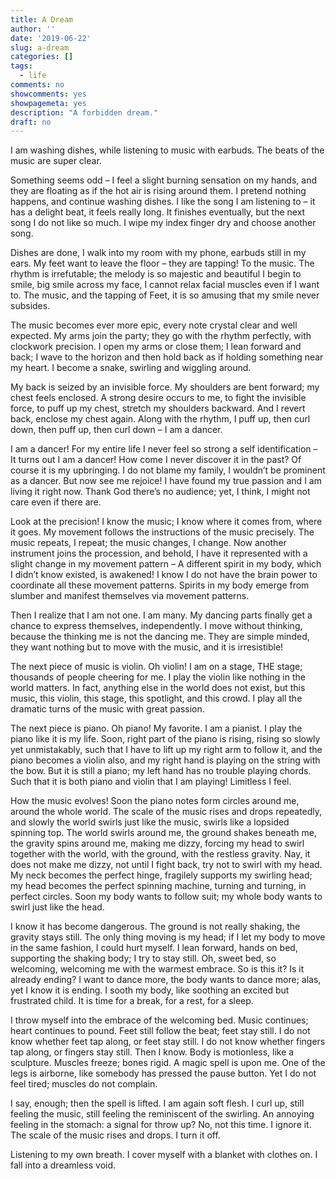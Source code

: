 ```yaml
---
title: A Dream
author: ''
date: '2019-06-22'
slug: a-dream
categories: []
tags:
  - life
comments: no
showcomments: yes
showpagemeta: yes
description: "A forbidden dream."
draft: no
---
```


I am washing dishes, while listening to music with earbuds. The beats of the music are super clear.

Something seems odd – I feel a slight burning sensation on my hands, and they are floating as if the hot air is rising around them. I pretend nothing happens, and continue washing dishes. I like the song I am listening to – it has a delight beat, it feels really long. It finishes eventually, but the next song I do not like so much. I wipe my index finger dry and choose another song. 

Dishes are done, I walk into my room with my phone, earbuds still in my ears. My feet want to leave the floor – they are tapping! To the music. The rhythm is irrefutable; the melody is so majestic and beautiful I begin to smile, big smile across my face, I cannot relax facial muscles even if I want to. The music, and the tapping of Feet, it is so amusing that my smile never subsides.

The music becomes ever more epic, every note crystal clear and well expected. My arms join the party; they go with the rhythm perfectly, with clockwork precision. I open my arms or close them; I lean forward and back; I wave to the horizon and then hold back as if holding something near my heart. I become a snake, swirling and wiggling around. 

My back is seized by an invisible force. My shoulders are bent forward; my chest feels enclosed. A strong desire occurs to me, to fight the invisible force, to puff up my chest, stretch my shoulders backward. And I revert back, enclose my chest again. Along with the rhythm, I puff up, then curl down, then puff up, then curl down – I am a dancer.

I am a dancer! For my entire life I never feel so strong a self identification – It turns out I am a dancer! How come I never discover it in the past? Of course it is my upbringing. I do not blame my family, I wouldn’t be prominent as a dancer. But now see me rejoice! I have found my true passion and I am living it right now. Thank God there’s no audience; yet, I think, I might not care even if there are.

Look at the precision! I know the music; I know where it comes from, where it goes. My movement follows the instructions of the music precisely. The music repeats, I repeat; the music changes, I change. Now another instrument joins the procession, and behold, I have it represented with a slight change in my movement pattern – A different spirit in my body, which I didn’t know existed, is awakened! I know I do not have the brain power to coordinate all these movement patterns. Spirits in my body emerge from slumber and manifest themselves via movement patterns. 

Then I realize that I am not one. I am many. My dancing parts finally get a chance to express themselves, independently. I move without thinking, because the thinking me is not the dancing me. They are simple minded, they want nothing but to move with the music, and it is irresistible!

The next piece of music is violin. Oh violin! I am on a stage, THE stage; thousands of people cheering for me. I play the violin like nothing in the world matters. In fact, anything else in the world does not exist, but this music, this violin, this stage, this spotlight, and this crowd. I play all the dramatic turns of the music with great passion.

The next piece is piano. Oh piano! My favorite. I am a pianist. I play the piano like it is my life. Soon, right part of the piano is rising, rising so slowly yet unmistakably, such that I have to lift up my right arm to follow it, and the piano becomes a violin also, and my right hand is playing on the string with the bow. But it is still a piano; my left hand has no trouble playing chords. Such that it is both piano and violin that I am playing! Limitless I feel.

How the music evolves! Soon the piano notes form circles around me, around the whole world. The scale of the music rises and drops repeatedly, and slowly the world swirls just like the music, swirls like a lopsided spinning top. The world swirls around me, the ground shakes beneath me, the gravity spins around me, making me dizzy, forcing my head to swirl together with the world, with the ground, with the restless gravity. Nay, it does not make me dizzy, not until I fight back, try not to swirl with my head. My neck becomes the perfect hinge, fragilely supports my swirling head; my head becomes the perfect spinning machine, turning and turning, in perfect circles. Soon my body wants to follow suit; my whole body wants to swirl just like the head. 

I know it has become dangerous. The ground is not really shaking, the gravity stays still. The only thing moving is my head; if I let my body to move in the same fashion, I could hurt myself. I lean forward, hands on bed, supporting the shaking body; I try to stay still. Oh, sweet bed, so welcoming, welcoming me with the warmest embrace. So is this it? Is it already ending? I want to dance more, the body wants to dance more; alas, yet I know it is ending. I sooth my body, like soothing an excited but frustrated child. It is time for a break, for a rest, for a sleep. 

I throw myself into the embrace of the welcoming bed. Music continues; heart continues to pound. Feet still follow the beat; feet stay still. I do not know whether feet tap along, or feet stay still. I do not know whether fingers tap along, or fingers stay still. Then I know. Body is motionless, like a sculpture. Muscles freeze; bones rigid. A magic spell is upon me. One of the legs is airborne, like somebody has pressed the pause button. Yet I do not feel tired; muscles do not complain. 

I say, enough; then the spell is lifted. I am again soft flesh. I curl up, still feeling the music, still feeling the reminiscent of the swirling. An annoying feeling in the stomach: a signal for throw up? No, not this time. I ignore it. The scale of the music rises and drops. I turn it off.

Listening to my own breath. I cover myself with a blanket with clothes on. I fall into a dreamless void. 


